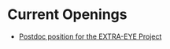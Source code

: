 # Current Openings

* [Postdoc position for the EXTRA-EYE Project](research_fellowship_extra_eye_2024)